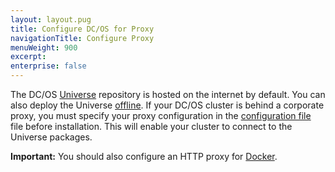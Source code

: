 ```yaml
---
layout: layout.pug
title: Configure DC/OS for Proxy
navigationTitle: Configure Proxy
menuWeight: 900
excerpt:
enterprise: false
---
```


The DC/OS [Universe](https://github.com/mesosphere/universe) repository is hosted on the internet by default. You can also deploy the Universe [offline](/docs/1.8/administration/installing/oss/deploying-a-local-dcos-universe/). If your DC/OS cluster is behind a corporate proxy, you must specify your proxy configuration in the [configuration file](/docs/1.8/administration/installing/oss/custom/configuration-parameters/#use_proxy) file before installation. This will enable your cluster to connect to the Universe packages. 

**Important:** You should also configure an HTTP proxy for [Docker](https://docs.docker.com/engine/admin/systemd/#/http-proxy). 